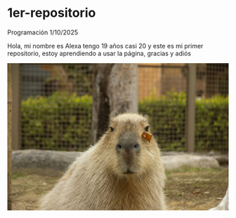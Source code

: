 # 1er-repositorio
Programación 1/10/2025

Hola, mi nombre es Alexa tengo 19 años casi 20 y este es mi primer repositorio, estoy aprendiendo a usar la página, gracias y adiós

![](https://raw.githubusercontent.com/a385940-dot/1er-repositorio/refs/heads/main/photo-1701772164869-dfb2cac483dc.jfif)
